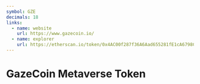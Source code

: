 ```yaml
---
symbol: GZE
decimals: 18
links:
  - name: website
    url: https://www.gazecoin.io/
  - name: explorer
    url: https://etherscan.io/token/0x4AC00f287f36A6Aad655281fE1cA6798C9cb727b
---
```


# GazeCoin Metaverse Token
